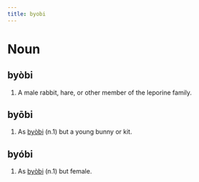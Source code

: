 ```yaml
---
title: byobi
---
```


Noun
================================

byòbi
----------------

1. A male rabbit, hare, or other member of the leporine family.

byōbi
----------------

1. As [byòbi](../byo/byobi.markdown) (n.1) but a young bunny or kit.

byóbi
----------------

1. As [byòbi](../byo/byobi.markdown) (n.1) but female.
